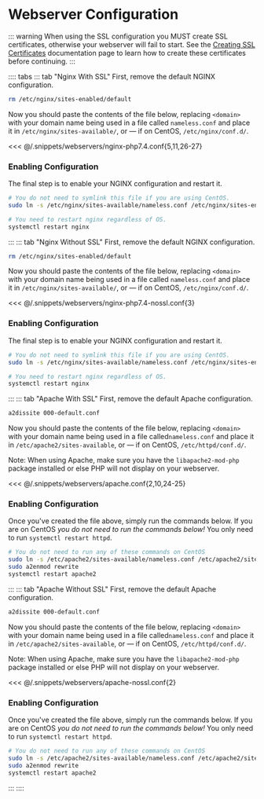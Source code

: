 # Webserver Configuration

::: warning
When using the SSL configuration you MUST create SSL certificates, otherwise your webserver will fail to start. See the [Creating SSL Certificates](/setup/ssl.html) documentation page to learn how to create these certificates before continuing.
:::

:::: tabs
::: tab "Nginx With SSL"
First, remove the default NGINX configuration.
``` bash
rm /etc/nginx/sites-enabled/default
```

Now you should paste the contents of the file below, replacing `<domain>` with your domain name being used in a file called
`nameless.conf` and place it in `/etc/nginx/sites-available/`, or &mdash; if on CentOS, `/etc/nginx/conf.d/`.

<<< @/.snippets/webservers/nginx-php7.4.conf{5,11,26-27}

### Enabling Configuration

The final step is to enable your NGINX configuration and restart it.

```bash
# You do not need to symlink this file if you are using CentOS.
sudo ln -s /etc/nginx/sites-available/nameless.conf /etc/nginx/sites-enabled/nameless.conf

# You need to restart nginx regardless of OS.
systemctl restart nginx
```

:::
::: tab "Nginx Without SSL"
First, remove the default NGINX configuration.
``` bash
rm /etc/nginx/sites-enabled/default
```

Now you should paste the contents of the file below, replacing `<domain>` with your domain name being used in a file called
`nameless.conf` and place it in `/etc/nginx/sites-available/`, or &mdash; if on CentOS, `/etc/nginx/conf.d/`.

<<< @/.snippets/webservers/nginx-php7.4-nossl.conf{3}
### Enabling Configuration

The final step is to enable your NGINX configuration and restart it.

```bash
# You do not need to symlink this file if you are using CentOS.
sudo ln -s /etc/nginx/sites-available/nameless.conf /etc/nginx/sites-enabled/nameless.conf

# You need to restart nginx regardless of OS.
systemctl restart nginx
```

:::
::: tab "Apache With SSL"
First, remove the default Apache configuration.
``` bash
a2dissite 000-default.conf
```

Now you should paste the contents of the file below, replacing `<domain>` with your domain name being used in a file called`nameless.conf` and place it in `/etc/apache2/sites-available`, or &mdash; if on CentOS, `/etc/httpd/conf.d/`.

Note: When using Apache, make sure you have the `libapache2-mod-php` package installed or else PHP will not display on your webserver.

<<< @/.snippets/webservers/apache.conf{2,10,24-25}
### Enabling Configuration

Once you've created the file above, simply run the commands below. If you are on CentOS _you do not need to run the commands
below!_ You only need to run `systemctl restart httpd`.

```bash
# You do not need to run any of these commands on CentOS
sudo ln -s /etc/apache2/sites-available/nameless.conf /etc/apache2/sites-enabled/nameless.conf
sudo a2enmod rewrite
systemctl restart apache2
```

:::
::: tab "Apache Without SSL"
First, remove the default Apache configuration.
``` bash
a2dissite 000-default.conf
```

Now you should paste the contents of the file below, replacing `<domain>` with your domain name being used in a file called`nameless.conf` and place it in `/etc/apache2/sites-available`, or &mdash; if on CentOS, `/etc/httpd/conf.d/`.

Note: When using Apache, make sure you have the `libapache2-mod-php` package installed or else PHP will not display on your webserver.

<<< @/.snippets/webservers/apache-nossl.conf{2}
### Enabling Configuration
Once you've created the file above, simply run the commands below. If you are on CentOS _you do not need to run the commands
below!_ You only need to run `systemctl restart httpd`.

```bash
# You do not need to run any of these commands on CentOS
sudo ln -s /etc/apache2/sites-available/nameless.conf /etc/apache2/sites-enabled/nameless.conf
sudo a2enmod rewrite
systemctl restart apache2
```

:::
::::
